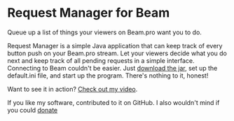 # Request Manager for Beam
Queue up a list of things your viewers on Beam.pro want you to do.

Request Manager is a simple Java application that can keep track of every button push on your Beam.pro stream. Let your viewers decide what you do next and keep track of all pending requests in a simple interface. Connecting to Beam couldn't be easier. Just [download the jar](https://github.com/CoryZ40/Request-Manager-for-Beam/releases), set up the default.ini file, and start up the program. There's nothing to it, honest!

Want to see it in action? [Check out my video](https://youtu.be/rcsz2sCtgdU?t=540).

If you like my software, contributed to it on GitHub. I also wouldn't mind if you could [donate](http://paypal.me/Heckie) 
